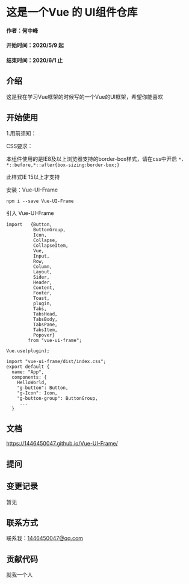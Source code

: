# 这是一个Vue 的 UI组件仓库
#### 作者：何中峰
#### 开始时间：2020/5/9 起
#### 结束时间：2020/6/1 止


## 介绍
这是我在学习Vue框架的时候写的一个Vue的UI框架，希望你能喜欢
## 开始使用

1.用前须知：

CSS要求：
    
本组件使用的是IE8及以上浏览器支持的border-box样式，请在css中开启
    ```*，*::before,*::after{box-sizing:border-box;}```
        
此样式IE 15以上才支持

安装：Vue-UI-Frame
```$xslt
npm i --save Vue-UI-Frame
```
引入 Vue-UI-Frame
```
import   {Button,
          ButtonGroup,
          Icon,
          Collapse,
          CollapseItem,
          Vue,
          Input,
          Row,
          Column,
          Layout,
          Sider,
          Header,
          Content,
          Footer,
          Toast,
          plugin,
          Tabs,
          TabsHead,
          TabsBody,
          TabsPane,
          TabsItem,
          Popover}
        from "vue-ui-frame";

Vue.use(plugin);

import "vue-ui-frame/dist/index.css";
export default {
  name: "App",
  components: {
    HelloWorld,
    "g-button": Button,
    "g-Icon": Icon,
    "g-button-group": ButtonGroup,
     ...
  }
```
## 文档
 https://1446450047.github.io/Vue-UI-Frame/
 
## 提问
## 变更记录
暂无

## 联系方式
联系我：1446450047@qq.com
## 贡献代码
就我一个人
